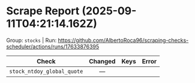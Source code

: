 # Scrape Report (2025-09-11T04:21:14.162Z)

Group: `stocks`  |  Run: https://github.com/AlbertoRoca96/scraping-checks-scheduler/actions/runs/17633876395

| Check | Changed | Keys | Error |
|---|:---:|:--|:--|
| `stock_ntdoy_global_quote` | — |  |  |
